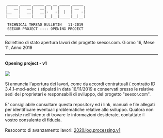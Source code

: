 ~~~

 _____ _____ _____ __ __ _____ _____
|   __|   __|   __|  |  |     | __  |
|__   |   __|   __|-   -|  |  |    -|
|_____|_____|_____|__|__|_____|__|__|

 TECHNICAL THREAD BULLETIN   11-2019
 SEEXOR PROJECT ---- OPENING PROJECT

~~~

---

Bollettino di stato apertura lavori del progetto seexor.com.
Giorno 16, Mese 11, Anno 2019

---

#### Opening project - v1

[![](https://img.shields.io/badge/completed-16/11/19-green.svg)]()<br>
<br>
Si annuncia l'apertura dei lavori, come da accordi contrattuali ( contratto ID 3.4.1-mod-advc ) stipulati in data 16/11/2019 e conservati presso le relative sedi dei proprietari e responsabili di sviluppo, del progetto "seexor.com".<br>
<br>
E' consigliabile consultare questa repository ed i link, manuali e file allegati per identificare eventuali problematiche relative allo sviluppo. Qualora non riusciste nell'intento di trovare le informazioni desiderate, contattate il vostro consulente di fiducia.
<br>
<br>
Resoconto di avanzamento lavori: [2020.log.processing.v1]

[2020.log.processing.v1]:https://github.com/SeexorDev/diary-log/blob/main/updates/2020.log.processing.v1.md
